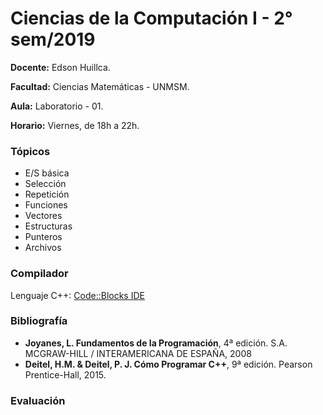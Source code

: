 # Ciencias de la Computación I - 2° sem/2019 


**Docente:** Edson Huillca.

**Facultad:** Ciencias Matemáticas - UNMSM.

**Aula:**  Laboratorio - 01.

**Horario:**  Viernes, de 18h a 22h.

### Tópicos
* E/S básica
* Selección
* Repetición
* Funciones
* Vectores
* Estructuras
* Punteros 
* Archivos

### Compilador
Lenguaje C++: [Code::Blocks IDE](http://www.codeblocks.org/)

### Bibliografía
* **Joyanes, L. Fundamentos de la Programación**, 4ª edición. S.A. MCGRAW-HILL / INTERAMERICANA DE ESPAÑA, 2008
* **Deitel, H.M. & Deitel, P. J. Cómo Programar C++**, 9ª edición. Pearson Prentice-Hall, 2015.

### Evaluación

